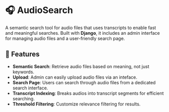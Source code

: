 # 🎧 AudioSearch

A semantic search tool for audio files that uses transcripts to enable fast and meaningful searches. Built with **Django**, it includes an admin interface for managing audio files and a user-friendly search page.

## 🚀 Features
- **Semantic Search**: Retrieve audio files based on meaning, not just keywords.
- **Upload**: Admin can easily upload audio files via an inteface.
- **Search Page**: Users can search through audio files from a dedicated search interface.
- **Transcript Indexing**: Breaks audios into transcript segments for efficient searching.
- **Threshold Filtering**: Customize relevance filtering for results.

